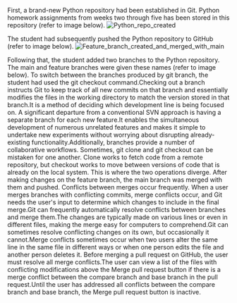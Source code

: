 First, a brand-new Python repository had been established in Git. Python homework assignments from weeks two through five has been stored in this repository (refer to image below).
![Python_repo_created](https://user-images.githubusercontent.com/121646034/211117887-0f606a59-4c08-4d97-9b84-ceccc77114c3.jpg)

The student had subsequently pushed the Python repository to GitHub (refer to image below).
![Feature_branch_created_and_merged_with_main](https://user-images.githubusercontent.com/121646034/211117952-2d9d35f3-31db-45d3-a591-9bdf035f7a97.jpg)

Following that, the student added two branches to the Python repository. The main and feature branches were given these names (refer to image below). To switch between the branches produced by git branch, the student had used the git checkout command.Checking out a branch instructs Git to keep track of all new commits on that branch and essentially modifies the files in the working directory to match the version stored in that branch.It is a method of deciding which development line is being focused on. A significant departure from a conventional SVN approach is having a separate branch for each new feature.It enables the simultaneous development of numerous unrelated features and makes it simple to undertake new experiments without worrying about disrupting already-existing functionality.Additionally, branches provide a number of collaborative workflows. Sometimes, git clone and git checkout can be mistaken for one another. Clone works to fetch code from a remote repository, but checkout works to move between versions of code that is already on the local system. This is where the two operations diverge.
After making changes on the feature branch, the main branch was merged with them and pushed.
Conflicts between merges occur frequently. When a user merges branches with conflicting commits, merge conflicts occur, and Git needs the user's input to determine which changes to include in the final merge.Git can frequently automatically resolve conflicts between branches and merge them.The changes are typically made on various lines or even in different files, making the merge easy for computers to comprehend.Git can sometimes resolve conflicting changes on its own, but occasionally it cannot.Merge conflicts sometimes occur when two users alter the same line in the same file in different ways or when one person edits the file and another person deletes it. Before merging a pull request on GitHub, the user must resolve all merge conflicts.The user can view a list of the files with conflicting modifications above the Merge pull request button if there is a merge conflict between the compare branch and base branch in the pull request.Until the user has addressed all conflicts between the compare branch and base branch, the Merge pull request button is inactive.
